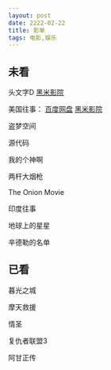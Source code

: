 ```yaml
---
layout: post
date: 2222-02-22
title: 影单
tags: 电影,娱乐
---
```


## 未看

头文字D
[黑米影院](https://www.tv432.com/juqingpian/touwenzid/play-0-0.html)

美国往事：
[百度网盘](https://pan.baidu.com/play/video#/video?path=%2F我的资源%2F美国往事加长版.mkv&t=-1)
[黑米影院](https://www.tv432.com/fanzuipian/meiguowangshi_daoyanjianjiban_/play-0-0.html)

盗梦空间

源代码

我的个神啊

两杆大烟枪

The Onion Movie

印度往事

地球上的星星

辛德勒的名单

## 已看



暮光之城

摩天救援

情圣

复仇者联盟3

阿甘正传